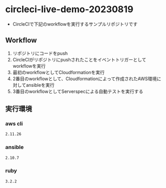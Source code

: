 # circleci-live-demo-20230819
- CircleCIで下記のworkflowを実行するサンプルリポジトリです

## Workflow
1. リポジトリにコードをpush
2. CircleCIがリポジトリにpushされたことをイベントトリガーとしてworkflowを実行
3. 最初のworkflowとしてCloudformationを実行
4. 2番目のworkflowとして、Cloudformationによって作成されたAWS環境に対してansibleを実行
5. 3番目のworkflowとしてServerspecによる自動テストを実行する

## 実行環境
### aws cli
```bash
2.11.26
```

### ansible
```bash
2.10.7
```

### ruby
```bash
3.2.2
```